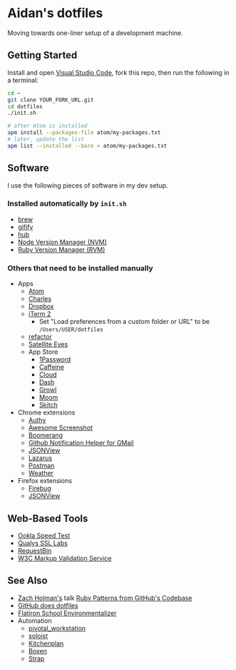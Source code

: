 # Aidan's dotfiles

Moving towards one-liner setup of a development machine.

## Getting Started

Install and open [Visual Studio Code](https://code.visualstudio.com/), fork this repo, then run the following in a terminal:

```bash
cd ~
git clone YOUR_FORK_URL.git
cd dotfiles
./init.sh

# after Atom is installed
apm install --packages-file atom/my-packages.txt
# later, update the list
apm list --installed --bare > atom/my-packages.txt
```

## Software

I use the following pieces of software in my dev setup.

### Installed automatically by `init.sh`

* [brew](http://mxcl.github.com/homebrew/)
* [gifify](https://github.com/jclem/gifify)
* [hub](https://hub.github.com)
* [Node Version Manager (NVM)](https://github.com/creationix/nvm)
* [Ruby Version Manager (RVM)](https://rvm.io)

### Others that need to be installed manually

* Apps
    - [Atom](http://atom.io)
    - [Charles](http://www.charlesproxy.com/)
    - [Dropbox](http://db.tt/y5bnAOst)
    - [iTerm 2](http://www.iterm2.com)
        - Set "Load preferences from a custom folder or URL" to be `/Users/USER/dotfiles`
    - [refactor](https://github.com/afeld/refactor)
    - [Satellite Eyes](http://satelliteeyes.tomtaylor.co.uk/)
    - App Store
        - [1Password](https://itunes.apple.com/us/app/1password-password-manager/id443987910?mt=12)
        - [Caffeine](http://itunes.apple.com/us/app/caffeine/id411246225)
        - [Cloud](http://itunes.apple.com/us/app/cloud/id417602904)
        - [Dash](https://itunes.apple.com/us/app/dash/id458034879)
        - [Growl](https://itunes.apple.com/us/app/growl/id467939042?mt=12)
        - [Moom](https://itunes.apple.com/us/app/moom/id419330170?mt=12)
        - [Skitch](https://itunes.apple.com/us/app/skitch/id425955336?mt=12)
* Chrome extensions
    - [Authy](https://www.authy.com/)
    - [Awesome Screenshot](https://chrome.google.com/webstore/detail/awesome-screenshot-captur/alelhddbbhepgpmgidjdcjakblofbmce)
    - [Boomerang](http://www.boomeranggmail.com/)
    - [Github Notification Helper for GMail](https://chrome.google.com/webstore/detail/github-notification-helpe/gmhijkhbpihfmkmhmcfebmlkaekgmaje)
    - [JSONView](https://chrome.google.com/webstore/detail/jsonview/chklaanhfefbnpoihckbnefhakgolnmc)
    - [Lazarus](https://chrome.google.com/webstore/detail/loljledaigphbcpfhfmgopdkppkifgno)
    - [Postman](https://chrome.google.com/webstore/detail/postman-rest-client/fdmmgilgnpjigdojojpjoooidkmcomcm)
    - [Weather](https://chrome.google.com/webstore/detail/weather/ihbiedpeaicgipncdnnkikeehnjiddck)
* Firefox extensions
    - [Firebug](https://www.getfirebug.com)
    - [JSONView](https://addons.mozilla.org/en-US/firefox/addon/jsonview/)

## Web-Based Tools

* [Ookla Speed Test](http://www.speedtest.net/)
* [Qualys SSL Labs](https://www.ssllabs.com/ssltest/)
* [RequestBin](http://requestb.in/)
* [W3C Markup Validation Service](http://validator.w3.org/)

## See Also

* [Zach Holman's](http://zachholman.com/) talk [Ruby Patterns from GitHub's Codebase](http://speakerdeck.com/u/holman/p/ruby-patterns-from-githubs-codebase?slide=7)
* [GitHub does dotfiles](http://dotfiles.github.com)
* [Flatiron School Environmentalizer](https://github.com/flatiron-school/environmentalizer/)
* Automation
    - [pivotal_workstation](https://github.com/pivotal/pivotal_workstation)
    - [soloist](https://github.com/mkocher/soloist)
    - [Kitchenplan](https://github.com/kitchenplan/kitchenplan)
    - [Boxen](https://boxen.github.com)
    - [Strap](https://github.com/mikemcquaid/strap)
